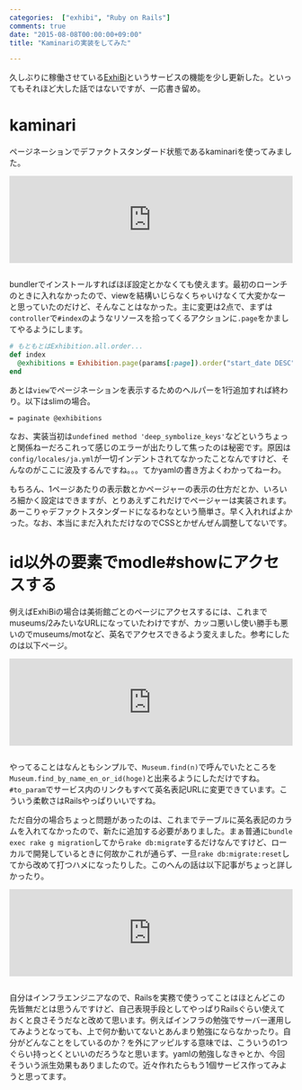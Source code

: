 ```yaml
---
categories:  ["exhibi", "Ruby on Rails"]
comments: true
date: "2015-08-08T00:00:00+09:00"
title: "Kaminariの実装をしてみた"

---
```


久しぶりに稼働させている[ExhiBi](http://chroju.net/exhibi)というサービスの機能を少し更新した。といってもそれほど大した話ではないですが、一応書き留め。

# kaminari

ページネーションでデファクトスタンダード状態であるkaminariを使ってみました。

<iframe class="bookmarklet hatena-embed" src="http://hatenablog.com/embed?url=http%3A%2F%2Fgithub.com%2Famatsuda%2Fkaminari" title="amatsuda/kaminari" style="border:none;display:block;margin:0 0 1.7rem;overflow:hidden;height:155px;width:100%;max-width:100%;"><a href="https://github.com/amatsuda/kaminari" target="_blank">amatsuda/kaminari</a></iframe>

bundlerでインストールすればほぼ設定とかなくても使えます。最初のローンチのときに入れなかったので、viewを結構いじらなくちゃいけなくて大変かなーと思っていたのだけど、そんなことはなかった。主に変更は2点で、まずは`controller`で`#index`のようなリソースを拾ってくるアクションに`.page`をかましてやるようにします。

```ruby
# もともとはExhibition.all.order...
def index
  @exhibitions = Exhibition.page(params[:page]).order("start_date DESC")
end
```

あとは`view`でページネーションを表示するためのヘルパーを1行追加すれば終わり。以下はslimの場合。

```slim
= paginate @exhibitions
```

なお、実装当初は`undefined method 'deep_symbolize_keys'`などというちょっと関係ねーだろこれって感じのエラーが出たりして焦ったのは秘密です。原因は`config/locales/ja.yml`が一切インデントされてなかったことなんですけど、そんなのがここに波及するんですね。。。てかyamlの書き方よくわかってねーわ。

もちろん、1ページあたりの表示数とかページャーの表示の仕方だとか、いろいろ細かく設定はできますが、とりあえずこれだけでページャーは実装されます。あーこりゃデファクトスタンダードになるわなという簡単さ。早く入れればよかった。なお、本当にまだ入れただけなのでCSSとかぜんぜん調整してないです。

# id以外の要素でmodle#showにアクセスする

例えばExhiBiの場合は美術館ごとのページにアクセスするには、これまでmuseums/2みたいなURLになっていたわけですが、カッコ悪いし使い勝手も悪いのでmuseums/motなど、英名でアクセスできるよう変えました。参考にしたのは以下ページ。

<iframe class="bookmarklet hatena-embed" src="http://hatenablog.com/embed?url=http%3A%2F%2Fqiita.com%2Fawakia%2Fitems%2Fc2c790dc51e5b084af10" title="Railsで、URLにIDでなく名前を入力して、アクセスする方法 - Qiita" style="border:none;display:block;margin:0 0 1.7rem;overflow:hidden;height:155px;width:100%;max-width:100%;"><a href="http://qiita.com/awakia/items/c2c790dc51e5b084af10" target="_blank">Railsで、URLにIDでなく名前を入力して、アクセスする方法 - Qiita</a></iframe>

やってることはなんともシンプルで、`Museum.find(n)`で呼んでいたところを`Museum.find_by_name_en_or_id(hoge)`と出来るようにしただけですね。`#to_param`でサービス内のリンクもすべて英名表記URLに変更できています。こういう柔軟さはRailsやっぱりいいですね。

ただ自分の場合ちょっと問題があったのは、これまでテーブルに英名表記のカラムを入れてなかったので、新たに追加する必要がありました。まぁ普通に`bundle exec rake g migration`してから`rake db:migrate`するだけなんですけど、ローカルで開発しているときに何故かこれが通らず、一旦`rake db:migrate:reset`してから改めて打つハメになったりした。このへんの話は以下記事がちょっと詳しかったり。

<iframe class="bookmarklet hatena-embed" src="http://hatenablog.com/embed?url=http%3A%2F%2Feasyramble.com%2Fdifference-bettween-rake-db-migrate-reset.html" title="rake db:reset と rake db:migrate:reset の違い | EasyRamble" style="border:none;display:block;margin:0 0 1.7rem;overflow:hidden;height:155px;width:100%;max-width:100%;"><a href="http://easyramble.com/difference-bettween-rake-db-migrate-reset.html" target="_blank">rake db:reset と rake db:migrate:reset の違い | EasyRamble</a></iframe>

自分はインフラエンジニアなので、Railsを実務で使うってことはほとんどこの先皆無だとは思うんですけど、自己表現手段としてやっぱりRailsぐらい使えておくと良さそうだなと改めて思います。例えばインフラの勉強でサーバー運用してみようとなっても、上で何か動いてないとあんまり勉強にならなかったり。自分がどんなことをしているのか？を外にアッピルする意味では、こういうの1つぐらい持っとくといいのだろうなと思います。yamlの勉強しなきゃとか、今回そういう派生効果もありましたので。近々作れたらもう1個サービス作ってみようと思ってます。


